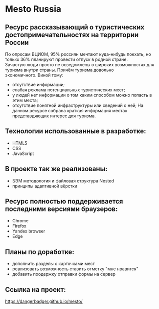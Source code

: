 # Mesto Russia
## Ресурс рассказывающий о туристических достопримечательностях на территории России
По опросам ВЦИОМ, 95% россиян мечтают куда-нибудь поехать, но только 36% планируют провести отпуск в родной стране.  
Зачастую люди просто не осведомлены о широких возможностях для туризма внутри страны. Причём туризма довольно  
экономичного. Виной тому:
* отсутствие информации;
* слабая реклама потенциальных туристических мест;
* у людей нет информации о том каким способом можно попасть в этим места;
* отсутствие понятной инфраструктуры или сведений о ней;
На данном ресурсе собрана краткая информация местах представдяющих интерес для туризма.  
## Технологии использованные в разработке:
* HTML5
* CSS
* JavaScript
## В проекте так же реализованы:
* БЭМ методология и файловая структура Nested
* принципы адаптивной вёрстки
## Ресурс полностью поддерживается последними версиями браузеров:
* Chrome
* Firefox
* Yandex browser
* Edge
## Планы по доработке:
* дополнить разделы с карточками мест
* реализовать возможность ставить отметку "мне нравится"
* добавить поодержку отправки формы на сервер
## Ссылка на проект:
https://dangerbadger.github.io/mesto/